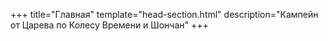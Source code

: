 +++
title="Главная"
template="head-section.html"
description="Кампейн от Царева по Колесу Времени и Шончан"
+++